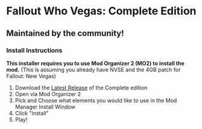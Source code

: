 # Fallout Who Vegas: Complete Edition
## Maintained by the community!

### Install Instructions
**This installer requires you to use Mod Organizer 2 (MO2) to install the mod.**
(This is assuming you already have NVSE and the 4GB patch for Fallout: New Vegas)
1. Download the [Latest Release](https://github.com/Fallout-Who-Vegas/Fallout-Who-Vegas-Complete-Edition/releases) of the Complete edition 
2. Open via Mod Organizer 2
3. Pick and Choose what elements you would like to use in the Mod Manager Install Window
4. Click "Install"
5. Play!

